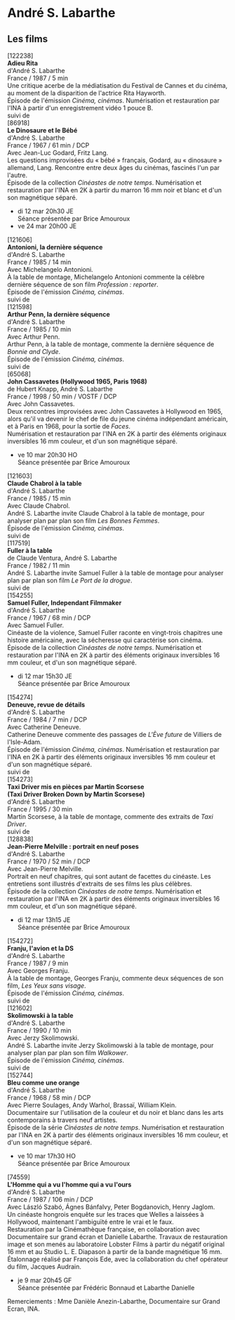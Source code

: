 # André S. Labarthe

## Les films

[122238]  
**Adieu Rita**  
d'André S. Labarthe  
France / 1987 / 5 min  
Une critique acerbe de la médiatisation du Festival de Cannes et du cinéma, au moment de la disparition de l'actrice Rita Hayworth.  
Épisode de l'émission _Cinéma, cinémas_. Numérisation et restauration par l'INA à partir d'un enregistrement vidéo 1 pouce B.  
suivi de  
[86918]  
**Le Dinosaure et le Bébé**  
d'André S. Labarthe  
France / 1967 / 61 min / DCP  
Avec Jean-Luc Godard, Fritz Lang.  
Les questions improvisées du « bébé » français, Godard, au « dinosaure » allemand, Lang. Rencontre entre deux âges du cinémas, fascinés l'un par l'autre.  
Épisode de la collection _Cinéastes de notre temps_. Numérisation et restauration par l'INA en 2K à partir du marron 16 mm noir et blanc et d'un son magnétique séparé.

- di 12 mar 20h30 JE  
Séance présentée par Brice Amouroux  
- ve 24 mar 20h00 JE

[121606]  
**Antonioni, la dernière séquence**  
d'André S. Labarthe  
France / 1985 / 14 min  
Avec Michelangelo Antonioni.  
À la table de montage, Michelangelo Antonioni commente la célèbre dernière séquence de son film _Profession : reporter_.  
Épisode de l'émission _Cinéma, cinémas_.  
suivi de  
[121598]  
**Arthur Penn, la dernière séquence**  
d'André S. Labarthe  
France / 1985 / 10 min  
Avec Arthur Penn.  
Arthur Penn, à la table de montage, commente la dernière séquence de _Bonnie and Clyde_.  
Épisode de l'émission _Cinéma, cinémas_.  
suivi de  
[65068]  
**John Cassavetes (Hollywood 1965, Paris 1968)**  
de Hubert Knapp, André S. Labarthe  
France / 1998 / 50 min / VOSTF / DCP  
Avec John Cassavetes.  
Deux rencontres improvisées avec John Cassavetes à Hollywood en 1965, alors qu'il va devenir le chef de file du jeune cinéma indépendant américain, et à Paris en 1968, pour la sortie de _Faces_.  
Numérisation et restauration par l'INA en 2K à partir des éléments originaux inversibles 16 mm couleur, et d'un son magnétique séparé.

- ve 10 mar 20h30 HO  
Séance présentée par Brice Amouroux

[121603]  
**Claude Chabrol à la table**  
d'André S. Labarthe  
France / 1985 / 15 min  
Avec Claude Chabrol.  
André S. Labarthe invite Claude Chabrol à la table de montage, pour analyser plan par plan son film _Les Bonnes Femmes_.  
Épisode de l'émission _Cinéma, cinémas_.  
suivi de  
[117519]  
**Fuller à la table**  
de Claude Ventura, André S. Labarthe  
France / 1982 / 11 min  
André S. Labarthe invite Samuel Fuller à la table de montage pour analyser plan par plan son film _Le Port de la drogue_.  
suivi de  
[154255]  
**Samuel Fuller, Independant Filmmaker**  
d'André S. Labarthe  
France / 1967 / 68 min / DCP  
Avec Samuel Fuller.  
Cinéaste de la violence, Samuel Fuller raconte en vingt-trois chapitres une histoire américaine, avec la sécheresse qui caractérise son cinéma.  
Épisode de la collection _Cinéastes de notre temps_. Numérisation et restauration par l'INA en 2K à partir des éléments originaux inversibles 16 mm couleur, et d'un son magnétique séparé.

- di 12 mar 15h30 JE  
Séance présentée par Brice Amouroux

[154274]  
**Deneuve, revue de détails**  
d'André S. Labarthe  
France / 1984 / 7 min / DCP  
Avec Catherine Deneuve.  
Catherine Deneuve commente des passages de _L'Ève future_ de Villiers de l'Isle-Adam.  
Épisode de l'émission _Cinéma, cinémas_. Numérisation et restauration par l'INA en 2K à partir des éléments originaux inversibles 16 mm couleur et d'un son magnétique séparé.  
suivi de  
[154273]  
**Taxi Driver mis en pièces par Martin Scorsese**  
**(Taxi Driver Broken Down by Martin Scorsese)**  
d'André S. Labarthe  
France / 1995 / 30 min  
Martin Scorsese, à la table de montage, commente des extraits de _Taxi Driver_.  
suivi de  
[128838]  
**Jean-Pierre Melville : portrait en neuf poses**  
d'André S. Labarthe  
France / 1970 / 52 min / DCP  
Avec Jean-Pierre Melville.  
Portrait en neuf chapitres, qui sont autant de facettes du cinéaste. Les entretiens sont illustrés d'extraits de ses films les plus célèbres.  
Épisode de la collection _Cinéastes de notre temps_. Numérisation et restauration par l'INA en 2K à partir des éléments originaux inversibles 16 mm couleur, et d'un son magnétique séparé.

- di 12 mar 13h15 JE  
Séance présentée par Brice Amouroux

[154272]  
**Franju, l'avion et la DS**  
d'André S. Labarthe  
France / 1987 / 9 min  
Avec Georges Franju.  
À la table de montage, Georges Franju, commente deux séquences de son film, _Les Yeux sans visage_.  
Épisode de l'émission _Cinéma, cinémas_.  
suivi de  
[121602]  
**Skolimowski à la table**  
d'André S. Labarthe  
France / 1990 / 10 min  
Avec Jerzy Skolimowski.  
André S. Labarthe invite Jerzy Skolimowski à la table de montage, pour analyser plan par plan son film _Walkower_.  
Épisode de l'émission _Cinéma, cinémas_.  
suivi de  
[152744]  
**Bleu comme une orange**  
d'André S. Labarthe  
France / 1968 / 58 min / DCP  
Avec Pierre Soulages, Andy Warhol, Brassaï, William Klein.  
Documentaire sur l'utilisation de la couleur et du noir et blanc dans les arts contemporains à travers neuf artistes.  
Épisode de la série _Cinéastes de notre temps_. Numérisation et restauration par l'INA en 2K à partir des éléments originaux inversibles 16 mm couleur, et d'un son magnétique séparé.

- ve 10 mar 17h30 HO  
Séance présentée par Brice Amouroux

[74559]  
**L'Homme qui a vu l'homme qui a vu l'ours**  
d'André S. Labarthe  
France / 1987 / 106 min / DCP  
Avec László Szabó, Ágnes Bánfalvy, Peter Bogdanovich, Henry Jaglom.  
Un cinéaste hongrois enquête sur les traces que Welles a laissées à Hollywood, maintenant l'ambiguïté entre le vrai et le faux.  
Restauration par la Cinémathèque française, en collaboration avec Documentaire sur grand écran et Danielle Labarthe. Travaux de restauration image et son menés au laboratoire Lobster Films à partir du négatif original 16 mm et au Studio L. E. Diapason à partir de la bande magnétique 16 mm. Étalonnage réalisé par François Ede, avec la collaboration du chef opérateur du film, Jacques Audrain.

- je 9 mar 20h45 GF  
Séance présentée par Frédéric Bonnaud et Labarthe Danielle

Remerciements : Mme Danièle Anezin-Labarthe, Documentaire sur Grand Ecran, INA.
